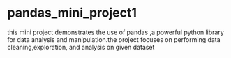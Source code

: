 # pandas_mini_project1
this mini project demonstrates the use of pandas ,a powerful python library for data analysis and manipulation.the project focuses on performing data cleaning,exploration, and analysis on given dataset

